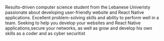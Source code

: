 Results-driven computer science student from the Lebanese Univeristy
passionate about developing user-friendly website and React Native applications. 
Excellent problem-solving skills and ability to perform well in a team. Seeking
to help you develop your websites and React Native applications,secure your networks,
as well as grow and develop his own skills as a coder and as cyber securitist
